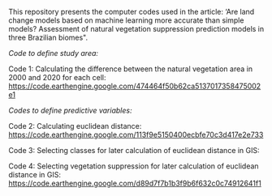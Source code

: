 This repository presents the computer codes used in the article: ‘Are land change models based on machine learning more accurate than simple models? Assessment of natural vegetation suppression prediction models in three Brazilian biomes".

*Code to define study area:*

Code 1: Calculating the difference between the natural vegetation area in 2000 and 2020 for each cell: https://code.earthengine.google.com/474464f50b62ca5137017358475002e1

*Codes to define predictive variables:*

Code 2: Calculating euclidean distance: https://code.earthengine.google.com/113f9e5150400ecbfe70c3d417e2e733

Code 3: Selecting classes for later calculation of euclidean distance in GIS: 

Code 4: Selecting vegetation suppression for later calculation of euclidean distance in GIS: https://code.earthengine.google.com/d89d7f7b1b3f9b6f632c0c74912641f1
